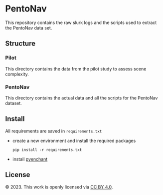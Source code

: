 # PentoNav

This repository contains the raw slurk logs and the scripts used to extract the PentoNav data set.

## Structure

### Pilot
This directory contains the data from the pilot study to assess scene complexity.

### PentoNav
This directory contains the actual data and all the scripts for the PentoNav dataset.


## Install

All requirements are saved in `requirements.txt`

* create a new environment and install the required packages

    `pip install -r requirements.txt`

* install [pyenchant](https://pyenchant.github.io/pyenchant/install.html)

## License
© 2023. This work is openly licensed via [CC BY 4.0](https://creativecommons.org/licenses/by/4.0/?ref=chooser-v1).